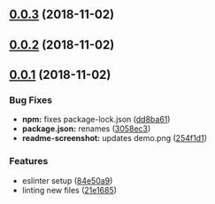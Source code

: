 <a name="0.0.3"></a>
## [0.0.3](https://github.com/peopledoc/layout-linter/compare/v0.0.2...v0.0.3) (2018-11-02)



<a name="0.0.2"></a>
## [0.0.2](https://github.com/peopledoc/layout-linter/compare/v0.0.1...v0.0.2) (2018-11-02)



<a name="0.0.1"></a>
## [0.0.1](https://github.com/peopledoc/layout-linter/compare/84e50a9...v0.0.1) (2018-11-02)


### Bug Fixes

* **npm:** fixes package-lock.json ([dd8ba61](https://github.com/peopledoc/layout-linter/commit/dd8ba61))
* **package.json:** renames ([3058ec3](https://github.com/peopledoc/layout-linter/commit/3058ec3))
* **readme-screenshot:** updates demo.png ([254f1d1](https://github.com/peopledoc/layout-linter/commit/254f1d1))


### Features

* eslinter setup ([84e50a9](https://github.com/peopledoc/layout-linter/commit/84e50a9))
* linting new files ([21e1685](https://github.com/peopledoc/layout-linter/commit/21e1685))



